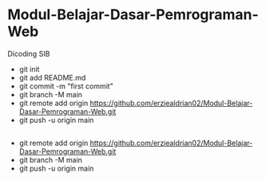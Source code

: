 # Modul-Belajar-Dasar-Pemrograman-Web
Dicoding SIB

* git init
* git add README.md
* git commit -m "first commit"
* git branch -M main
* git remote add origin https://github.com/erziealdrian02/Modul-Belajar-Dasar-Pemrograman-Web.git
* git push -u origin main
##
* git remote add origin https://github.com/erziealdrian02/Modul-Belajar-Dasar-Pemrograman-Web.git
* git branch -M main
* git push -u origin main
